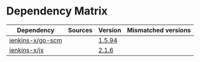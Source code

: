 # Dependency Matrix

Dependency | Sources | Version | Mismatched versions
---------- | ------- | ------- | -------------------
[jenkins-x/go-scm](https://github.com/jenkins-x/go-scm) |  | [1.5.94]() | 
[jenkins-x/jx](https://github.com/jenkins-x/jx) |  | [2.1.6](https://github.com/jenkins-x/jx/releases/tag/v2.1.6) | 
